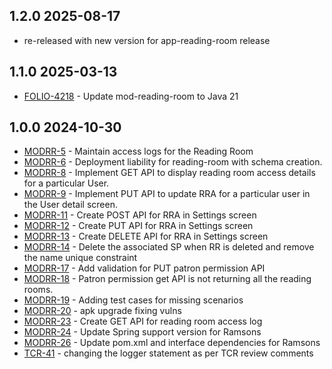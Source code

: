 ## 1.2.0 2025-08-17
* re-released with new version for app-reading-room release

## 1.1.0 2025-03-13
* [FOLIO-4218](https://folio-org.atlassian.net/browse/FOLIO-4218) - Update mod-reading-room to Java 21

## 1.0.0 2024-10-30

* [MODRR-5](https://folio-org.atlassian.net/browse/MODRR-5) - Maintain access logs for the Reading Room
* [MODRR-6](https://folio-org.atlassian.net/browse/MODRR-6) - Deployment liability for reading-room with schema creation.
* [MODRR-8](https://folio-org.atlassian.net/browse/MODRR-8) - Implement GET API to display reading room access details for a particular User.
* [MODRR-9](https://folio-org.atlassian.net/browse/MODRR-9) - Implement PUT API to update RRA for a particular user in the User detail screen.
* [MODRR-11](https://folio-org.atlassian.net/browse/MODRR-11) - Create POST API for RRA in Settings screen
* [MODRR-12](https://folio-org.atlassian.net/browse/MODRR-12) - Create PUT API for RRA in Settings screen
* [MODRR-13](https://folio-org.atlassian.net/browse/MODRR-13) - Create DELETE API for RRA in Settings screen
* [MODRR-14](https://folio-org.atlassian.net/browse/MODRR-14) - Delete the associated SP when RR is deleted and remove the name unique constraint
* [MODRR-17](https://folio-org.atlassian.net/browse/MODRR-17) - Add validation for PUT patron permission API
* [MODRR-18](https://folio-org.atlassian.net/browse/MODRR-18) - Patron permission get API is not returning all the reading rooms.
* [MODRR-19](https://folio-org.atlassian.net/browse/MODRR-19) - Adding test cases for missing scenarios
* [MODRR-20](https://folio-org.atlassian.net/browse/MODRR-20) - apk upgrade fixing vulns
* [MODRR-23](https://folio-org.atlassian.net/browse/MODRR-23) - Create GET API for reading room access log
* [MODRR-24](https://folio-org.atlassian.net/browse/MODRR-24) - Update Spring support version for Ramsons
* [MODRR-26](https://folio-org.atlassian.net/browse/MODRR-26) - Update pom.xml and interface dependencies for Ramsons
* [TCR-41](https://folio-org.atlassian.net/browse/TCR-41) - changing the logger statement as per TCR review comments
